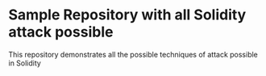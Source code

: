 # Sample Repository with all Solidity attack possible

This repository demonstrates all the possible techniques of attack possible in Solidity




